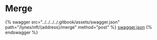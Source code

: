 # Merge

{% swagger src="../../../../.gitbook/assets/swagger.json" path="/lynex/nft/{address}/merge" method="post" %}
[swagger.json](../../../../.gitbook/assets/swagger.json)
{% endswagger %}
